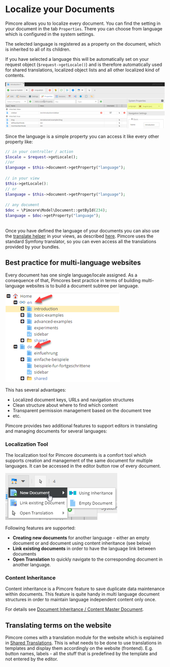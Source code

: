 # Localize your Documents

Pimcore allows you to localize every document. You can find the setting in your document in the tab `Properties`. 
There you can choose from language which is configured in the system settings.

The selected language is registered as a property on the document, which is inherited to all of its children. 

If you have selected a language this will be automatically set on your request object (`$request->getLocale()`) and is 
therefore automatically used for shared translations, localized object lists and all other localized kind of contents. 
 
![Localization Settings](../img/localization-documents.png)

Since the language is a simple property you can access it like every other property like:
 
 ```php
 // in your controller / action
 $locale = $request->getLocale(); 
 //or 
 $language = $this->document->getProperty("language");
  
 // in your view
 $this->getLocale():
 // or 
 $language = $this->document->getProperty("language");
  
 // any document
 $doc = \Pimcore\Model\Document::getById(234);
 $language = $doc->getProperty("language");
  
 ```
 
Once you have defined the language of your documents you can also use the [translate helper](./04_Shared_Translations) 
in your views, as described [here](./04_Shared_Translations). Pimcore uses the standard Symfony translator, 
so you can even access all the translations provided by your bundles. 


## Best practice for multi-language websites
Every document has one single language/locale assigned. As a consequence of that, Pimcores best practice in terms of 
building multi-language websites is to build a document subtree per language. 

![Localization Language Trees](../img/localization-documents1.png)

This has several advantages:
* Localized document keys, URLs and navigation structures
* Clean structure about where to find which content
* Transparent permission management based on the document tree
* etc. 

Pimcore provides two additional features to support editors in translating and managing documents for several languages: 

### Localization Tool

The localization tool for Pimcore documents is a comfort tool which supports creation and management of the same document
 for multiple languages. It can be accessed in the editor button row of every document. 

![Localization Tool](../img/localization-documents2.png)

Following features are supported: 
* **Creating new documents** for another language - either an empty document or and document using content inheritance (see below)
* **Link existing documents** in order to have the language link between documents
* **Open Translation** to quickly navigate to the corresponding document in another language. 


### Content Inheritance
Content inheritance is a Pimcore feature to save duplicate data maintenance within documents. This feature is quite handy
in multi language document structures in order to maintain language independent content only once. 

For details see [Document Inheritance / Content Master Document](../03_Documents/11_Inheritance.md).


## Translating terms on the website
Pimcore comes with a translation module for the website which is explained in [Shared Translations](./04_Shared_Translations.md). 
This is what needs to be done to use translations in templates and display them accordingly on the website (frontend). 
E.g. button names, labels - all the stuff that is predefined by the template and not entered by the editor.
